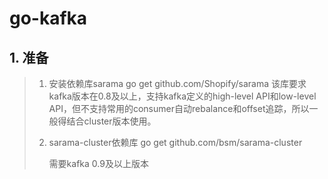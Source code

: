 # go-kafka

## 1. 准备

> 1. 安装依赖库sarama
>    go get github.com/Shopify/sarama
>    该库要求kafka版本在0.8及以上，支持kafka定义的high-level API和low-level API，但不支持常用的consumer自动rebalance和offset追踪，所以一般得结合cluster版本使用。
>
> 2. sarama-cluster依赖库
>    go get github.com/bsm/sarama-cluster
>
>    需要kafka 0.9及以上版本